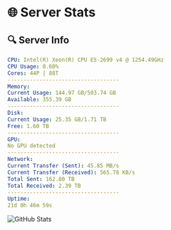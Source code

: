 # 🌐 Server Stats
## 🔍 Server Info
```yaml
CPU: Intel(R) Xeon(R) CPU E5-2699 v4 @ 1254.49GHz
CPU Usage: 0.60%
Cores: 44P | 88T
-----------------------------------
Memory:
Current Usage: 144.97 GB/503.74 GB
Available: 355.39 GB
-----------------------------------
Disk:
Current Usage: 25.35 GB/1.71 TB
Free: 1.60 TB
-----------------------------------
GPU:
No GPU detected
-----------------------------------
Network:
Current Transfer (Sent): 45.85 MB/s
Current Transfer (Received): 565.78 KB/s
Total Sent: 162.80 TB
Total Received: 2.39 TB
-----------------------------------
Uptime:
21d 0h 46m 59s
```
![GitHub Stats](https://img.shields.io/badge/Updated-2025-02-28_23:30:17-blue)